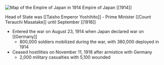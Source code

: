
![Map of the Empire of Japan in 1914](https://nzhistory.govt.nz/files/styles/fullsize/public/Japan_1000.jpg?itok=1wm8_ajo)
Empire of Japan [[1914]]

Head of State was [[Taisho Emperor Yoshihito]]
	- Prime Minister [[Count Terauchi Masatake]] until September [[1918]]
- Entered the war on August 23, 1914 when Japan declared war on [[Germany]]
	- 800,000 soldiers mobilized during the war, with 380,000 deployed in 1914
- Ceased hostilities on November 11, 1918 after armistice with Germany
	- 2,000 military casualties with 5,100 wounded

